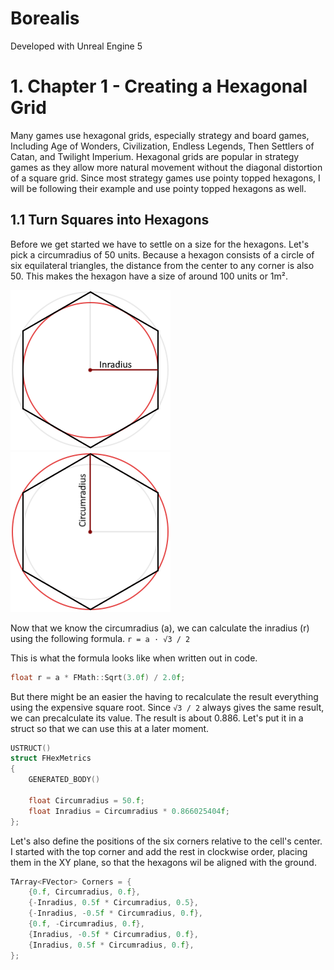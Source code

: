 # Borealis

Developed with Unreal Engine 5


# 1. Chapter 1 - Creating a Hexagonal Grid
Many games use hexagonal grids, especially strategy and board games, Including Age of Wonders, Civilization, Endless
Legends, Then Settlers of Catan, and Twilight Imperium. Hexagonal grids are popular in strategy games as they allow
more natural movement without the diagonal distortion of a square grid. Since most strategy games use pointy topped
hexagons, I will be following their example and use pointy topped hexagons as well.

## 1.1 Turn Squares into Hexagons
Before we get started we have to settle on a size for the hexagons. Let's pick a circumradius of 50 units. Because a
hexagon consists of a circle of six equilateral triangles, the distance from the center to any corner is also 50. This
makes the hexagon have a size of around 100 units or 1m².

![inner circle hexagon](./inner_circle_hexagon.png)
![outer circle hexagon](outer_circle_hexagon.png)

Now that we know the circumradius (a), we can calculate the inradius (r) using the following formula.
```r = a · √3 / 2```

This is what the formula looks like when written out in code.
```c++
float r = a * FMath::Sqrt(3.0f) / 2.0f;
```

But there might be an easier the having to recalculate
the result everything using the expensive square root. Since ``√3 / 2`` always gives the same result, we can precalculate
its value. The result is about 0.886.
Let's put it in a struct so that we can use this at a later moment.
```c++
USTRUCT()
struct FHexMetrics
{
	GENERATED_BODY()

	float Circumradius = 50.f;
	float Inradius = Circumradius * 0.866025404f;
};
```

Let's also define the positions of the six corners relative to the cell's center. I started with the top corner and add
the rest in clockwise order, placing them in the XY plane, so that the hexagons wil be aligned with the ground.

```c++
TArray<FVector> Corners = {
    {0.f, Circumradius, 0.f},
    {-Inradius, 0.5f * Circumradius, 0.5},
    {-Inradius, -0.5f * Circumradius, 0.f},
    {0.f, -Circumradius, 0.f},
    {Inradius, -0.5f * Circumradius, 0.f},
    {Inradius, 0.5f * Circumradius, 0.f},
};
```
